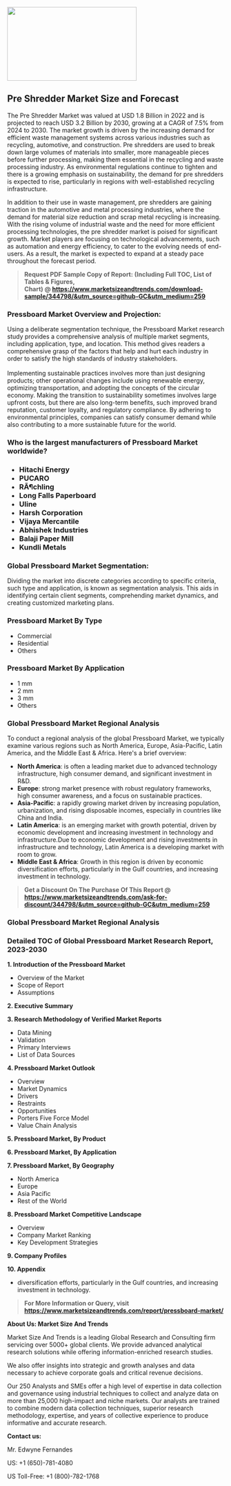 <p><img class="alignnone size-medium wp-image-20088" src="https://ffe5etoiles.com/wp-content/uploads/2024/12/MST1-300x171.png" alt="" width="300" height="171" /></p><h2>Pre Shredder Market Size and Forecast</h2><p>The Pre Shredder Market was valued at USD 1.8 Billion in 2022 and is projected to reach USD 3.2 Billion by 2030, growing at a CAGR of 7.5% from 2024 to 2030. The market growth is driven by the increasing demand for efficient waste management systems across various industries such as recycling, automotive, and construction. Pre shredders are used to break down large volumes of materials into smaller, more manageable pieces before further processing, making them essential in the recycling and waste processing industry. As environmental regulations continue to tighten and there is a growing emphasis on sustainability, the demand for pre shredders is expected to rise, particularly in regions with well-established recycling infrastructure.</p><p>In addition to their use in waste management, pre shredders are gaining traction in the automotive and metal processing industries, where the demand for material size reduction and scrap metal recycling is increasing. With the rising volume of industrial waste and the need for more efficient processing technologies, the pre shredder market is poised for significant growth. Market players are focusing on technological advancements, such as automation and energy efficiency, to cater to the evolving needs of end-users. As a result, the market is expected to expand at a steady pace throughout the forecast period.</p></p><blockquote id="" class=""><strong>Request PDF Sample Copy of Report: (Including Full TOC, List of Tables &amp; Figures, Chart)&nbsp;@&nbsp;<strong><a href="https://www.marketsizeandtrends.com/download-sample/344798/&utm_source=github-GC&utm_medium=259" target="_blank">https://www.marketsizeandtrends.com/download-sample/344798/&utm_source=github-GC&utm_medium=259</a></strong></strong></blockquote><h3 id="" class="">Pressboard Market&nbsp;Overview and Projection:</h3><p id="" class="">Using a deliberate segmentation technique, the Pressboard Market research study provides a comprehensive analysis of multiple market segments, including application, type, and location. This method gives readers a comprehensive grasp of the factors that help and hurt each industry in order to satisfy the high standards of industry stakeholders. <br /> <br />Implementing sustainable practices involves more than just designing products; other operational changes include using renewable energy, optimizing transportation, and adopting the concepts of the circular economy. Making the transition to sustainability sometimes involves large upfront costs, but there are also long-term benefits, such improved brand reputation, customer loyalty, and regulatory compliance. By adhering to environmental principles, companies can satisfy consumer demand while also contributing to a more sustainable future for the world.</p><h3 id="" class="">Who is the largest manufacturers of&nbsp;Pressboard Market worldwide?</h3><h3 class=""><p><ul><li>Hitachi Energy </li><li> PUCARO </li><li> RÃ¶chling </li><li> Long Falls Paperboard </li><li> Uline </li><li> Harsh Corporation </li><li> Vijaya Mercantile </li><li> Abhishek Industries </li><li> Balaji Paper Mill </li><li> Kundli Metals</li></ul></p></h3><h3 id="" class="">Global&nbsp;Pressboard Market Segmentation:</h3><p id="" class="">Dividing the market into discrete categories according to specific criteria, such type and application, is known as segmentation analysis. This aids in identifying certain client segments, comprehending market dynamics, and creating customized marketing plans.</p><h3 id="" class="">Pressboard Market&nbsp;By Type</h3><p><p><ul><li>Commercial</li><li> Residential</li><li> Others</p></li></ul></p></p><h3 id="" class="">Pressboard Market&nbsp;By Application</h3><p class=""><p><ul><li>1 mm</li><li> 2 mm</li><li> 3 mm</li><li> Others</li></ul></p></p><h3 id="" class="">Global Pressboard Market Regional Analysis</h3><p id="" class="">To conduct a regional analysis of the global Pressboard Market, we typically examine various regions such as North America, Europe, Asia-Pacific, Latin America, and the Middle East &amp; Africa. Here's a brief overview:</p><ul><li><strong>North America</strong>: is often a leading market due to advanced technology infrastructure, high consumer demand, and significant investment in R&amp;D.</li><li><strong>Europe</strong>: strong market presence with robust regulatory frameworks, high consumer awareness, and a focus on sustainable practices.</li><li><strong>Asia-Pacific</strong>: a rapidly growing market driven by increasing population, urbanization, and rising disposable incomes, especially in countries like China and India.</li><li><strong>Latin America</strong>: is an emerging market with growth potential, driven by economic development and increasing investment in technology and infrastructure.Due to economic development and rising investments in infrastructure and technology, Latin America is a developing market with room to grow.</li><li><strong>Middle East &amp; Africa</strong>: Growth in this region is driven by economic diversification efforts, particularly in the Gulf countries, and increasing investment in technology.</li></ul><blockquote id="" class=""><strong>Get a Discount On The Purchase Of This Report @ <strong><a href="https://www.marketsizeandtrends.com/ask-for-discount/344798/&utm_source=github-GC&utm_medium=259" target="_blank">https://www.marketsizeandtrends.com/ask-for-discount/344798/&utm_source=github-GC&utm_medium=259</a></strong></strong></blockquote><h3 id="" class="">Global Pressboard Market Regional Analysis</h3><h3 id="" class="">Detailed TOC of Global Pressboard Market Research Report, 2023-2030</h3><p id="" class=""><strong>1. Introduction of the Pressboard Market</strong></p><ul><li>Overview of the Market</li><li>Scope of Report</li><li>Assumptions</li></ul><p id="" class=""><strong>2. Executive Summary</strong></p><p id="" class=""><strong>3. Research Methodology of Verified Market Reports</strong></p><ul><li>Data Mining</li><li>Validation</li><li>Primary Interviews</li><li>List of Data Sources</li></ul><p id="" class=""><strong>4. Pressboard Market Outlook</strong></p><ul><li>Overview</li><li>Market Dynamics</li><li>Drivers</li><li>Restraints</li><li>Opportunities</li><li>Porters Five Force Model</li><li>Value Chain Analysis</li></ul><p id="" class=""><strong>5. Pressboard Market, By Product</strong></p><p id="" class=""><strong>6. Pressboard Market, By Application</strong></p><p id="" class=""><strong>7. Pressboard Market, By Geography</strong></p><ul><li>North America</li><li>Europe</li><li>Asia Pacific</li><li>Rest of the World</li></ul><p id="" class=""><strong>8. Pressboard Market Competitive Landscape</strong></p><ul><li>Overview</li><li>Company Market Ranking</li><li>Key Development Strategies</li></ul><p id="" class=""><strong>9. Company Profiles</strong></p><p id="" class=""><strong>10. Appendix</strong></p><ul><li>diversification efforts, particularly in the Gulf countries, and increasing investment in technology.</li></ul><blockquote id="" class=""><strong>For More Information or Query, visit <strong><strong><a href="https://www.marketsizeandtrends.com/report/pressboard-market/" target="_blank">https://www.marketsizeandtrends.com/report/pressboard-market/</a></strong></strong></strong></blockquote><p id="" class=""><strong>About Us: Market Size And Trends</strong></p><p id="" class="">Market Size And Trends is a leading Global Research and Consulting firm servicing over 5000+ global clients. We provide advanced analytical research solutions while offering information-enriched research studies.</p><p id="" class="">We also offer insights into strategic and growth analyses and data necessary to achieve corporate goals and critical revenue decisions.</p><p id="" class="">Our 250 Analysts and SMEs offer a high level of expertise in data collection and governance using industrial techniques to collect and analyze data on more than 25,000 high-impact and niche markets. Our analysts are trained to combine modern data collection techniques, superior research methodology, expertise, and years of collective experience to produce informative and accurate research.</p><p id="" class=""><strong>Contact us:</strong></p><p id="" class="">Mr. Edwyne Fernandes</p><p id="" class="">US: +1 (650)-781-4080</p><p id="" class="">US Toll-Free: +1 (800)-782-1768</p>
